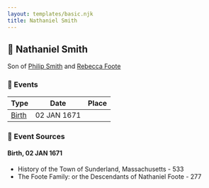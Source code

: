 ```yaml
---
layout: templates/basic.njk
title: Nathaniel Smith
---
```

## 🔵 Nathaniel Smith

Son of [Philip Smith](/people/6/61981014) and [Rebecca Foote](/people/3/32470572)

### 📆 Events

Type | Date | Place
------ | ------ | ------
[Birth](#event-46500087-d7be-42ec-a0af-0292af1aa33c) | 02 JAN 1671 |

### 📰 Event Sources

#### <a id="event-46500087-d7be-42ec-a0af-0292af1aa33c"></a> Birth, 02 JAN 1671
* History of the Town of Sunderland, Massachusetts  - 533
* The Foote Family: or the Descendants of Nathaniel Foote  - 277